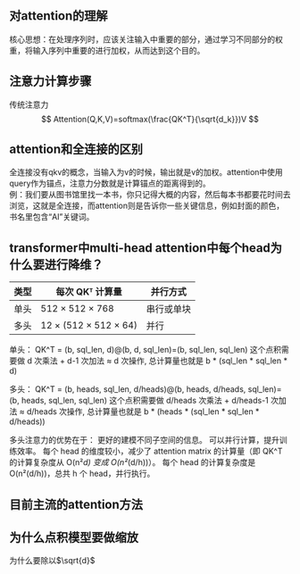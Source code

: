## 对attention的理解
核心思想：在处理序列时，应该关注输入中重要的部分，通过学习不同部分的权重，将输入序列中重要的进行加权，从而达到这个目的。

## 注意力计算步骤
传统注意力
$$
Attention(Q,K,V)=softmax(\frac{QK^T}{\sqrt{d_k}})V
$$

## attention和全连接的区别
全连接没有qkv的概念，当输入为v的时候，输出就是v的加权。attention中使用query作为锚点，注意力分数就是计算锚点的距离得到的。  
例：我们要从图书馆里找一本书，你只记得大概的内容，然后每本书都要花时间去浏览，这就是全连接，而attention则是告诉你一些关键信息，例如封面的颜色，书名里包含“AI”关键词。

## transformer中multi-head attention中每个head为什么要进行降维？
|类型	|每次 QKᵀ 计算量	|并行方式|
|---|------|---|
|单头|	512 × 512 × 768	|串行或单块	|
|多头|12 × (512 × 512 × 64)	|并行	|

单头：
QK^T = (b, sql_len, d)@(b, d, sql_len)=(b, sql_len, sql_len)       这个点积需要做 d 次乘法 + d-1 次加法 ≈ d 次操作, 总计算量也就是 b * (sql_len * sql_len * d)

多头：
QK^T = (b, heads, sql_len, d/heads)@(b, heads, d/heads, sql_len)=(b, heads, sql_len, sql_len)       这个点积需要做 d/heads 次乘法 + d/heads-1 次加法 ≈ d/heads 次操作, 总计算量也就是 b * (heads * (sql_len * sql_len * d/heads))

多头注意力的优势在于：
更好的建模不同子空间的信息。
可以并行计算，提升训练效率。
每个 head 的维度较小，减少了 attention matrix 的计算量（即 QK^T 的计算复杂度从 O(n²*d) 变成 O(n²*(d/h))）。
每个 head 的计算复杂度是 O(n²(d/h))，总共 h 个 head，并行执行。

##  目前主流的attention方法


## 为什么点积模型要做缩放
为什么要除以$\sqrt{d}$
